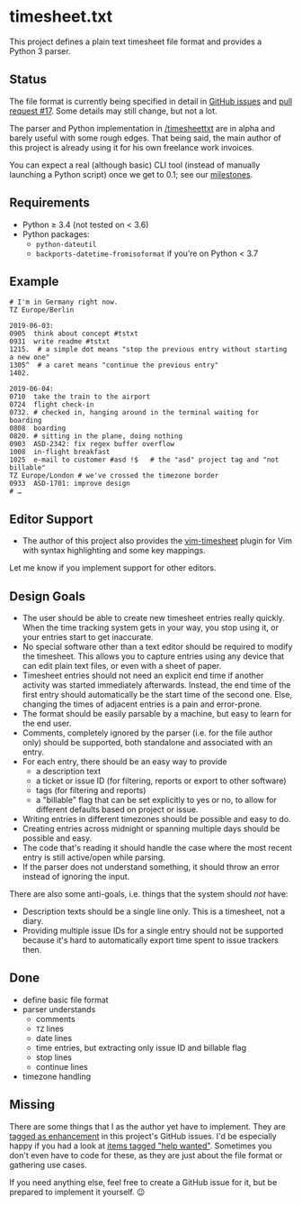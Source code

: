 # timesheet.txt

This project defines a plain text timesheet file format and provides a Python 3 parser.

## Status

The file format is currently being specified in detail in [GitHub issues](https://github.com/scy/timesheet.txt/issues?utf8=%E2%9C%93&q=is%3Aissue+label%3A%22file+format%22) and [pull request #17](https://github.com/scy/timesheet.txt/pull/17).
Some details may still change, but not a lot.

The parser and Python implementation in [/timesheettxt](timesheettxt) are in alpha and barely useful with some rough edges.
That being said, the main author of this project is already using it for his own freelance work invoices.

You can expect a real (although basic) CLI tool (instead of manually launching a Python script) once we get to 0.1; see our [milestones](https://github.com/scy/timesheet.txt/milestones).

## Requirements

* Python ≥ 3.4 (not tested on < 3.6)
* Python packages:
  * `python-dateutil`
  * `backports-datetime-fromisoformat` if you’re on Python < 3.7

## Example

```
# I'm in Germany right now.
TZ Europe/Berlin

2019-06-03:
0905  think about concept #tstxt
0931  write readme #tstxt
1215.  # a simple dot means "stop the previous entry without starting a new one"
1305^  # a caret means "continue the previous entry"
1402.

2019-06-04:
0710  take the train to the airport
0724  flight check-in
0732. # checked in, hanging around in the terminal waiting for boarding
0808  boarding
0820. # sitting in the plane, doing nothing
0903  ASD-2342: fix regex buffer overflow
1008  in-flight breakfast
1025  e-mail to customer #asd !$   # the "asd" project tag and "not billable"
TZ Europe/London # we've crossed the timezone border
0933  ASD-1701: improve design
# …
```

## Editor Support

* The author of this project also provides the [vim-timesheet](https://github.com/scy/vim-timesheet) plugin for Vim with syntax highlighting and some key mappings.

Let me know if you implement support for other editors.

## Design Goals

* The user should be able to create new timesheet entries really quickly.
  When the time tracking system gets in your way, you stop using it, or your entries start to get inaccurate.
* No special software other than a text editor should be required to modify the timesheet.
  This allows you to capture entries using any device that can edit plain text files, or even with a sheet of paper.
* Timesheet entries should not need an explicit end time if another activity was started immediately afterwards.
  Instead, the end time of the first entry should automatically be the start time of the second one.
  Else, changing the times of adjacent entries is a pain and error-prone.
* The format should be easily parsable by a machine, but easy to learn for the end user.
* Comments, completely ignored by the parser (i.e. for the file author only) should be supported, both standalone and associated with an entry.
* For each entry, there should be an easy way to provide
  * a description text
  * a ticket or issue ID (for filtering, reports or export to other software)
  * tags (for filtering and reports)
  * a "billable" flag that can be set explicitly to yes or no, to allow for different defaults based on project or issue.
* Writing entries in different timezones should be possible and easy to do.
* Creating entries across midnight or spanning multiple days should be possible and easy.
* The code that's reading it should handle the case where the most recent entry is still active/open while parsing.
* If the parser does not understand something, it should throw an error instead of ignoring the input.

There are also some anti-goals, i.e. things that the system should _not_ have:

* Description texts should be a single line only.
  This is a timesheet, not a diary.
* Providing multiple issue IDs for a single entry should not be supported because it's hard to automatically export time spent to issue trackers then.

## Done

* define basic file format
* parser understands
  * comments
  * `TZ` lines
  * date lines
  * time entries, but extracting only issue ID and billable flag
  * stop lines
  * continue lines
* timezone handling

## Missing

There are some things that I as the author yet have to implement.
They are [tagged as enhancement](https://github.com/scy/timesheet.txt/issues?q=is%3Aissue+is%3Aopen+label%3Aenhancement) in this project's GitHub issues.
I'd be especially happy if you had a look at [items tagged "help wanted"](https://github.com/scy/timesheet.txt/issues?q=is%3Aissue+is%3Aopen+label%3A%22help+wanted%22).
Sometimes you don't even have to code for these, as they are just about the file format or gathering use cases.

If you need anything else, feel free to create a GitHub issue for it, but be prepared to implement it yourself. 😉
